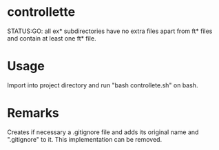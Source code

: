 # controllette
STATUS:GO: all ex* subdirectories have no extra files
apart from ft* files and contain at least one ft* file.

# Usage
Import into project directory and run "bash controllete.sh"
on bash.

# Remarks
Creates if necessary a .gitignore file and adds its original name and ".gitignore" to it. This implementation can be removed.
